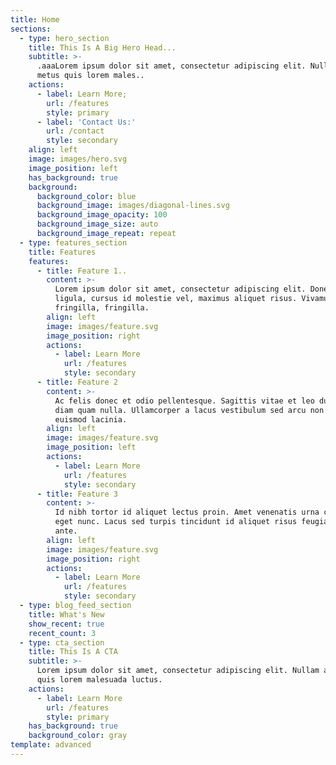 ```yaml
---
title: Home
sections:
  - type: hero_section
    title: This Is A Big Hero Head...
    subtitle: >-
      .aaaLorem ipsum dolor sit amet, consectetur adipiscing elit. Nullam a
      metus quis lorem males..
    actions:
      - label: Learn More;
        url: /features
        style: primary
      - label: 'Contact Us:'
        url: /contact
        style: secondary
    align: left
    image: images/hero.svg
    image_position: left
    has_background: true
    background:
      background_color: blue
      background_image: images/diagonal-lines.svg
      background_image_opacity: 100
      background_image_size: auto
      background_image_repeat: repeat
  - type: features_section
    title: Features
    features:
      - title: Feature 1..
        content: >-
          Lorem ipsum dolor sit amet, consectetur adipiscing elit. Donec nisl
          ligula, cursus id molestie vel, maximus aliquet risus. Vivamus in nibh
          fringilla, fringilla.
        align: left
        image: images/feature.svg
        image_position: right
        actions:
          - label: Learn More
            url: /features
            style: secondary
      - title: Feature 2
        content: >-
          Ac felis donec et odio pellentesque. Sagittis vitae et leo duis ut
          diam quam nulla. Ullamcorper a lacus vestibulum sed arcu non odio
          euismod lacinia.
        align: left
        image: images/feature.svg
        image_position: left
        actions:
          - label: Learn More
            url: /features
            style: secondary
      - title: Feature 3
        content: >-
          Id nibh tortor id aliquet lectus proin. Amet venenatis urna cursus
          eget nunc. Lacus sed turpis tincidunt id aliquet risus feugiat in
          ante.
        align: left
        image: images/feature.svg
        image_position: right
        actions:
          - label: Learn More
            url: /features
            style: secondary
  - type: blog_feed_section
    title: What's New
    show_recent: true
    recent_count: 3
  - type: cta_section
    title: This Is A CTA
    subtitle: >-
      Lorem ipsum dolor sit amet, consectetur adipiscing elit. Nullam a metus
      quis lorem malesuada luctus.
    actions:
      - label: Learn More
        url: /features
        style: primary
    has_background: true
    background_color: gray
template: advanced
---
```

